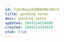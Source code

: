 ```yaml
---
id: Cybv0wy1d2NbWoMaJ9Xst
title: pending notes
desc: pending notes
updated: 1644324650888
created: 1644323343019
stub: true
---
```




